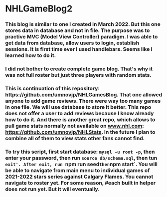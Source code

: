 # NHLGameBlog2
### This blog is similar to one I created in March 2022. But this one stores data in database and not in file. The purpose was to practive MVC (Model View Controller) paradigm. I was able to get data from database, allow users to login, establish sessions. It is first time ever I used handlebars. Seems like I learned how to do it. 
### I did not bother to create complete game blog. That's why it was not full roster but just three players with random stats. 
### This is continuation of this repository: https://github.com/umnovjp/NHLGamesBlog. That one allowed anyone to add game reviews. There were way too many games in one file. We will use database to store it better. This repo does not offer a user to add reviews because I know already how to do it. And there is another great repo, which allows to pull game stats normally not available on www.nhl.com: https://github.com/umnovjp/NHLStats. In the future I plan to combine all of them to view stats other fans cannot find. 
### To try this script, first start database: `mysql -u root -p`, then enter your password, then run `source db/schema.sql`, then tun `exit'. After exit, run `npm run seed` then `npm start`. You will be able to navigate from main menu to individual games of 2021-2022 stars series against Calgary Flames. You cannot navigate to roster yet. For some reason, #each built in helper does not run yet. But it will eventually. 
